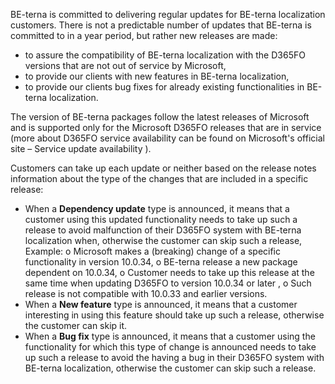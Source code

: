 BE-terna is committed to delivering regular updates for BE-terna localization customers. 
There is not a predictable number of updates that BE-terna is committed to in a year period, but rather new releases are made:
-	to assure the compatibility of BE-terna localization with the D365FO versions that are not out of service by Microsoft,
-	to provide our clients with new features in BE-terna localization,
-	to provide our clients bug fixes for already existing functionalities in BE-terna localization.

The version of BE-terna packages follow the latest releases of Microsoft and is supported only for the Microsoft D365FO releases that are in service (more about D365FO service availability can be found on Microsoft's official site – Service update availability ).

Customers can take up each update or neither based on the release notes information about the type of the changes that are included in a specific release:
-	When a **Dependency update** type is announced, it means that a customer using this updated functionality needs to take up such a release to avoid malfunction of their D365FO system with BE-terna localization when, otherwise the customer can skip such a release,
Example:
o	Microsoft makes a (breaking) change of a specific functionality in version 10.0.34,
o	BE-terna release a new package dependent on 10.0.34,
o	Customer needs to take up this release at the same time when updating D365FO to version 10.0.34 or later ,
o	Such release is not compatible with 10.0.33 and earlier versions.
-	When a **New feature** type is announced, it means that a customer interesting in using this feature should take up such a release, otherwise the customer can skip it.
-	When a **Bug fix** type is announced, it means that a customer using the functionality for which this type of change is announced needs to take up such a release to avoid the having a bug in their D365FO system with BE-terna localization, otherwise the customer can skip such a release.
